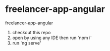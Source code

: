 # freelancer-app-angular
freelancer-app-angular

1. checkout this repo
2. open by using any IDE then run 'npm i'
3. run 'ng serve'
